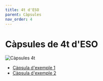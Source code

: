 ```yaml
---
title: 4t d'ESO
parent: Càpsules
nav_order: 4
---
```


# Càpsules de 4t d'ESO

![Càpsules 4t](https://placehold.co/600x200?text=4t+d'ESO)

- [Càpsula d'exemple 1](#)
- [Càpsula d'exemple 2](#)
